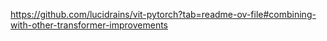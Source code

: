 https://github.com/lucidrains/vit-pytorch?tab=readme-ov-file#combining-with-other-transformer-improvements
